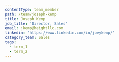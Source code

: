```yaml
---
contentType: team_member
path: /team/joseph-kemp
title: Joseph Kemp
job_title: 'Director, Sales'
email: jkemp@heightllc.com
linkedin: 'https://www.linkedin.com/in/joeykemp/'
category_team: Sales
tags:
  - term_1
  - term_2
---
```


